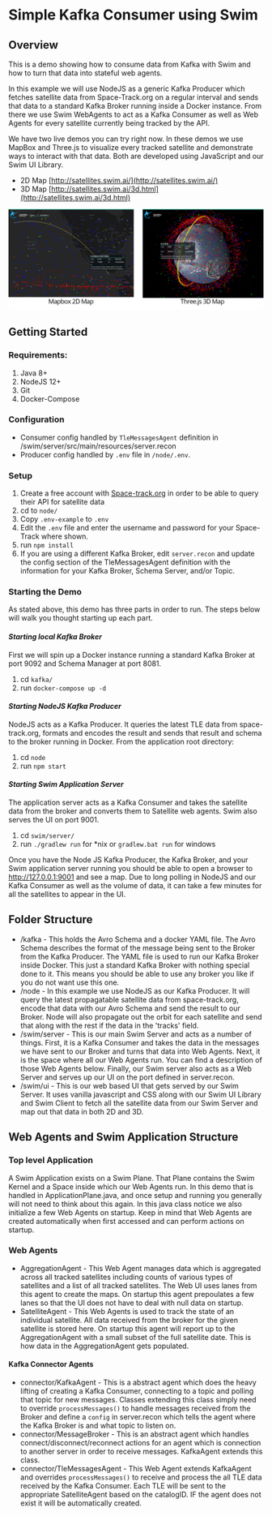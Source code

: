# Simple Kafka Consumer using Swim

## Overview
This is a demo showing how to consume data from Kafka with Swim and how to turn that data into stateful web agents.

In this example we will use NodeJS as a generic Kafka Producer which fetches satellite data from Space-Track.org on a regular interval and sends that data to a standard Kafka Broker running inside a Docker instance. From there we use Swim WebAgents to act as a Kafka Consumer as well as Web Agents for every satellite currently being tracked by the API.

We have two live demos you can try right now. In these demos we use MapBox and Three.js to visualize every tracked satellite and demonstrate ways to interact with that data. Both are developed using JavaScript and our Swim UI Library.

 * 2D Map [http://satellites.swim.ai/](http://satellites.swim.ai/)
 * 3D Map [http://satellites.swim.ai/3d.html](http://satellites.swim.ai/3d.html)

![screnshots](/swim/ui/webRoot/assets/images/maps-screencap.png)

## Getting Started
### Requirements:
1. Java 8+
2. NodeJS 12+
3. Git
4. Docker-Compose

### Configuration
* Consumer config handled by `TleMessagesAgent` definition in /swim/server/src/main/resources/server.recon
* Producer config handled by `.env` file in `/node/.env`. 

### Setup
1. Create a free account with [Space-track.org](https://www.space-track.org/auth/createAccount) in order to be able to query their API for satellite data
2. cd to `node/`
3. Copy `.env-example` to `.env`
4. Edit the `.env` file and enter the username and password for your Space-Track where shown.
5. run `npm install`
6. If you are using a different Kafka Broker, edit `server.recon` and update the config section of the TleMessagesAgent definition with the information for your Kafka Broker, Schema Server, and/or Topic.

### Starting the Demo
As stated above, this demo has three parts in order to run. The steps below will walk you thought starting up each part.

#### *Starting local Kafka Broker*
First we will spin up a Docker instance running a standard Kafka Broker at port 9092 and Schema Manager at port 8081.
1. cd `kafka/`
2. run `docker-compose up -d`

#### *Starting NodeJS Kafka Producer*
NodeJS acts as a Kafka Producer. It queries the latest TLE data from space-track.org, formats and encodes the result and sends that result and schema to the broker running in Docker. 
From the application root directory:
1. cd `node`
2. run `npm start`

#### *Starting Swim Application Server*
The application server acts as a Kafka Consumer and takes the satellite data from the broker and converts them to Satellite web agents. Swim also serves the UI on port 9001.
1. cd `swim/server/`
2. run `./gradlew run` for *nix or `gradlew.bat run` for windows


Once you have the Node JS Kafka Producer, the Kafka Broker, and your Swim application server running you should be able to open a browser to http://127.0.0.1:9001 and see a map. Due to long polling in NodeJS and our Kafka Consumer as well as the volume of data, it can take a few minutes for all the satellites to appear in the UI.

## Folder Structure
* /kafka - This holds the Avro Schema and a docker YAML file. The Avro Schema describes the format of the message being sent to the Broker from the Kafka Producer. The YAML file is used to run our Kafka Broker inside Docker. This just a standard Kafka Broker with nothing special done to it. This means you should be able to use any broker you like if you do not want use this one.
* /node - In this example we use NodeJS as our Kafka Producer. It will query the latest propagatable satellite data from space-track.org, encode that data with our Avro Schema and send the result to our Broker. Node will also propagate out the orbit for each satellite and send that along with the rest if the data in the 'tracks' field.
* /swim/server - This is our main Swim Server and acts as a number of things. First, it is a Kafka Consumer and takes the data in the messages we have sent to our Broker and turns that data into Web Agents. Next, it is the space where all our Web Agents run. You can find a description of those Web Agents below. Finally, our Swim server also acts as a Web Server and serves up our UI on the port defined in server.recon.
* /swim/ui - This is our web based UI that gets served by our Swim Server. It uses vanilla javascript and CSS along with our Swim UI Library and Swim Client to fetch all the satellite data from our Swim Server and map out that data in both 2D and 3D.

## Web Agents and Swim Application Structure

### Top level Application

A Swim Application exists on a Swim Plane. That Plane contains the Swim Kernel and a Space inside which our Web Agents run. In this demo that is handled in ApplicationPlane.java, and once setup and running you generally will not need to think about this again. In this java class notice we also initialize a few Web Agents on startup. Keep in mind that Web Agents are created automatically when first accessed and can perform actions on startup.

### Web Agents

* AggregationAgent - This Web Agent manages data which is aggregated across all tracked satellites including counts of various types of satellites and a list of all tracked satellites. The Web UI uses lanes from this agent to create the maps. On startup this agent prepoulates a few lanes so that the UI does not have to deal with null data on startup.
* SatelliteAgent - This Web Agents is used to track the state of an individual satellite. All data received from the broker for the given satellite is stored here. On startup this agent will report up to the AggregationAgent with a small subset of the full satellite date. This is how data in the AggregationAgent gets populated.

#### Kafka Connector Agents
* connector/KafkaAgent - This is a abstract agent which does the heavy lifting of creating a Kafka Consumer, connecting to a topic and polling that topic for new messages. Classes extending this class simply need to override `processMessages()` to handle messages received from the Broker and define a `config` in server.recon which tells the agent where the Kafka Broker is and what topic to listen on.
* connector/MessageBroker - This is an abstract agent which handles connect/disconnect/reconnect actions for an agent which is connection to another server in order to receive messages. KafkaAgent extends this class.
* connector/TleMessagesAgent - This Web Agent extends KafkaAgent and overrides `processMessages()` to receive and process the all TLE data received by the Kafka Consumer. Each TLE will be sent to the appropriate SatelliteAgent based on the catalogID. IF the agent does not exist it will be automatically created.


